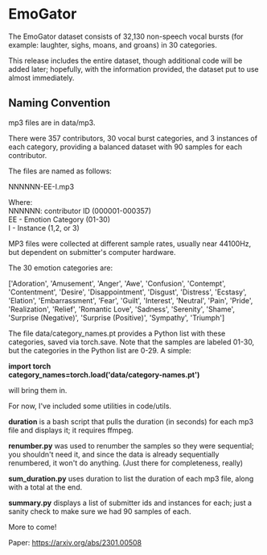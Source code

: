 # EmoGator

The EmoGator dataset consists of 32,130 non-speech vocal bursts (for example: laughter, sighs, moans, and groans) in 30 categories. 

This release includes the entire dataset, though additional code will be added later; hopefully, with the information provided, the dataset put to use almost immediately.

## Naming Convention

mp3 files are in data/mp3.

There were 357 contributors, 30 vocal burst categories, and 3 instances of each category, providing a balanced dataset with 90 samples for each contributor.

The files are named as follows:

NNNNNN-EE-I.mp3  

Where:  
NNNNNN: contributor ID (000001-000357)  
EE - Emotion Category (01-30)  
I - Instance (1,2, or 3)  

MP3 files were collected at different sample rates, usually near 44100Hz, but dependent on submitter's computer hardware.

The 30 emotion categories are:

['Adoration', 'Amusement', 'Anger', 'Awe', 'Confusion', 'Contempt', 'Contentment', 'Desire', 'Disappointment', 'Disgust', 'Distress', 'Ecstasy', 'Elation', 'Embarrassment', 'Fear', 'Guilt', 'Interest', 'Neutral', 'Pain', 'Pride', 'Realization', 'Relief', 'Romantic Love', 'Sadness', 'Serenity', 'Shame', 'Surprise (Negative)', 'Surprise (Positive)', 'Sympathy', 'Triumph']

The file data/category_names.pt provides a Python list with these categories, saved via torch.save. Note that the samples are labeled 01-30, but the categories in the Python list are 0-29. A simple:

 __import torch__  
 __category_names=torch.load('data/category-names.pt')__  

will bring them in.  

For now, I've included some utilities in code/utils. 

__duration__ is a bash script that pulls the duration (in seconds) for each mp3 file and displays it; it requires ffmpeg.

__renumber.py__ was used to renumber the samples so they were sequential; you shouldn't need it, and since the data is already sequentially renumbered, it won't do anything. (Just there for completeness, really)

__sum_duration.py__ uses duration to list the duration of each mp3 file, along with a total at the end.

__summary.py__ displays a list of submitter ids and instances for each; just a sanity check to make sure we had 90 samples of each.

More to come!

Paper: https://arxiv.org/abs/2301.00508

